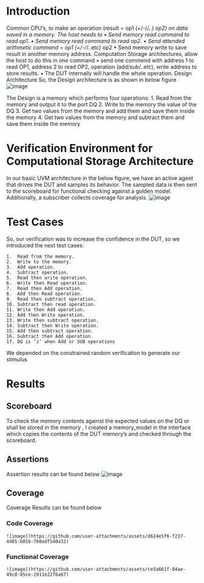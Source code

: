 # Introduction
  Common CPU’s, to make an operation (result = op1 (+/-/*/..) op2) on data saved in a memory. The host needs to 
    •	Send memory read command to read op1. 
    •	Send memory read command to read op2. 
    •	Send attended arithmetic command = op1 (+/-/*/..etc) op2 
    •	Send memory write to save result in another memory address. 
  Computation Storage architectures, allow the host to do this in one command
    •	send one commend with address 1 to read OP1, address 2 to read OP2, operation (add/sub/..etc), write address to store results. 
    •	The DUT internally will handle the whole operation. 
    Design Architecture
  So, the Design architecture is as shown in below figure 
  ![image](https://github.com/user-attachments/assets/7080877b-c867-437b-8034-52fc4e711785)
  
  The Design is a memory which performs four operations:
    1.	Read from the memory and output it to the port DQ
    2.	Write to the memory the value of the DQ
    3.	Get two values from the memory and add them and save them inside the memory
    4.	Get two values from the memory and subtract them and save them inside the memory
# Verification Environment for Computational Storage Architecture

  In our basic UVM architecture in the below figure, we have an active agent that drives the DUT and samples its behavior. 
  The sampled data is then sent to the scoreboard for functional checking against a golden model. Additionally, a subscriber collects coverage for analysis.
  ![image](https://github.com/user-attachments/assets/62fac1a1-f063-4cde-bb24-1ecbfaac3574)
# Test Cases

  So, our verification was to increase the confidence in the DUT, so we introduced the next test cases:
  
    1.	Read from the memory.
    2.	Write to the memory.
    3.	Add operation.
    4.	Subtract operation.
    5.	Read then write operation. 
    6.	Write then Read operation.
    7.	Read then Add operation.
    8.	Add then Read operation.
    9.	Read then subtract operation. 
    10.	Subtract then read operation.
    11.	Write then Add operation.
    12.	Add then Write operation.
    13.	Write then subtract operation.
    14.	Subtract then Write operation.
    15.	Add then subtract operation.
    16.	Subtract then Add operation.
    17.	DQ is ‘z’ when Add or SUB operations
  
  We depended on the constrained random verification to generate our stimulus 
 # Results
 
 ## Scoreboard
To check the memory contents against the expected values on the DQ or shall be stored in the memory , 
I created a memory_model in the interface which copies the contents of the DUT memory’s and checked through the scoreboard.

## Assertions
Assertion results can be found below
![image](https://github.com/user-attachments/assets/def47ce0-71a8-4b4a-9906-5640105c92b3)

## Coverage
Coverage Results can be found below 
### Code Coverage
    ![image](https://github.com/user-attachments/assets/d624e5f6-f237-4d65-b01b-760adf540a32)

    
### Functional Coverage
    ![image](https://github.com/user-attachments/assets/ce5a661f-04ae-49c8-85ce-2911e22f6a67)

